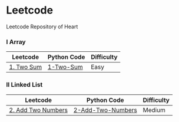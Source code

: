 # Leetcode
Leetcode Repository of Heart

### I Array
|Leetcode|Python Code|Difficulty
|---|---|---
|[1. Two Sum](https://leetcode.com/problems/two-sum/)|[1-Two-Sum](https://github.com/heartnoxill/Leetcode/blob/main/Code/1-Two_Sum.py)|Easy

### II Linked List
|Leetcode|Python Code|Difficulty
|---|---|---
|[2. Add Two Numbers](https://leetcode.com/problems/add-two-numbers/)|[2-Add-Two-Numbers](https://github.com/heartnoxill/Leetcode/blob/main/Code/2-Add-Two-Numbers.py)|Medium
